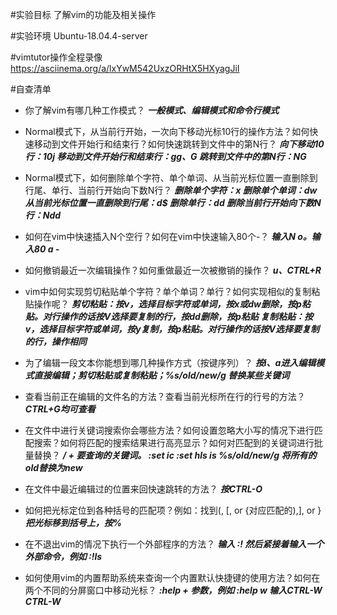 #实验目标
了解vim的功能及相关操作

#实验环境
Ubuntu-18.04.4-server

#vimtutor操作全程录像
https://asciinema.org/a/lxYwM542UxzORHtX5HXyagJiI

#自查清单
*   你了解vim有哪几种工作模式？
    ***一般模式、编辑模式和命令行模式***

*   Normal模式下，从当前行开始，一次向下移动光标10行的操作方法？如何快速移动到文件开始行和结束行？如何快速跳转到文件中的第N行？
    ***向下移动10行：10j
    移动到文件开始行和结束行：gg、G
    跳转到文件中的第N行：NG***

*   Normal模式下，如何删除单个字符、单个单词、从当前光标位置一直删除到行尾、单行、当前行开始向下数N行？
    ***删除单个字符：x
    删除单个单词：dw
    从当前光标位置一直删除到行尾：d$
    删除单行：dd
    删除当前行开始向下数N行：Ndd***

*   如何在vim中快速插入N个空行？如何在vim中快速输入80个-？
    ***输入N o。输入80 a -***

*   如何撤销最近一次编辑操作？如何重做最近一次被撤销的操作？
    ***u、CTRL+R***

*   vim中如何实现剪切粘贴单个字符？单个单词？单行？如何实现相似的复制粘贴操作呢？
    ***剪切粘贴：按v，选择目标字符或单词，按x或dw删除，按p粘贴。对行操作的话按V选择要复制的行，按dd删除，按p粘贴
    复制粘贴：按v，选择目标字符或单词，按y复制，按p粘贴。对行操作的话按V选择要复制的行，操作相同***

*   为了编辑一段文本你能想到哪几种操作方式（按键序列）？
    ***按i、a进入编辑模式直接编辑；剪切粘贴或复制粘贴；%s/old/new/g 替换某些关键词***

*   查看当前正在编辑的文件名的方法？查看当前光标所在行的行号的方法？
    ***CTRL+G均可查看***

*   在文件中进行关键词搜索你会哪些方法？如何设置忽略大小写的情况下进行匹配搜索？如何将匹配的搜索结果进行高亮显示？如何对匹配到的关键词进行批量替换？
    ***/ + 要查询的关键词。
    :set ic
    :set hls is
    %s/old/new/g 将所有的old替换为new***

*   在文件中最近编辑过的位置来回快速跳转的方法？
    ***按CTRL-O***

*   如何把光标定位到各种括号的匹配项？例如：找到(, [, or {对应匹配的),], or }
    ***把光标移到括号上，按%***

*   在不退出vim的情况下执行一个外部程序的方法？
    ***输入 :! 然后紧接着输入一个外部命令，例如 :!ls***

*   如何使用vim的内置帮助系统来查询一个内置默认快捷键的使用方法？如何在两个不同的分屏窗口中移动光标？
    ***:help + 参数，例如 :help w
    输入CTRL-W CTRL-W***